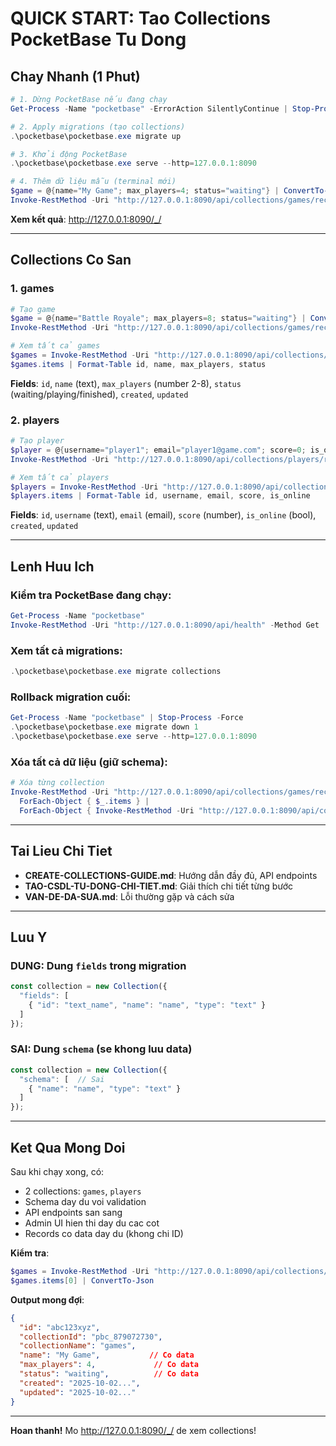 # QUICK START: Tao Collections PocketBase Tu Dong

## Chay Nhanh (1 Phut)

```powershell
# 1. Dừng PocketBase nếu đang chạy
Get-Process -Name "pocketbase" -ErrorAction SilentlyContinue | Stop-Process -Force

# 2. Apply migrations (tạo collections)
.\pocketbase\pocketbase.exe migrate up

# 3. Khởi động PocketBase
.\pocketbase\pocketbase.exe serve --http=127.0.0.1:8090

# 4. Thêm dữ liệu mẫu (terminal mới)
$game = @{name="My Game"; max_players=4; status="waiting"} | ConvertTo-Json
Invoke-RestMethod -Uri "http://127.0.0.1:8090/api/collections/games/records" -Method Post -Body $game -ContentType "application/json"
```

**Xem kết quả**: http://127.0.0.1:8090/_/

---

## Collections Co San

### 1. **games**
```powershell
# Tạo game
$game = @{name="Battle Royale"; max_players=8; status="waiting"} | ConvertTo-Json
Invoke-RestMethod -Uri "http://127.0.0.1:8090/api/collections/games/records" -Method Post -Body $game -ContentType "application/json"

# Xem tất cả games
$games = Invoke-RestMethod -Uri "http://127.0.0.1:8090/api/collections/games/records" -Method Get
$games.items | Format-Table id, name, max_players, status
```

**Fields**: `id`, `name` (text), `max_players` (number 2-8), `status` (waiting/playing/finished), `created`, `updated`

### 2. **players**
```powershell
# Tạo player
$player = @{username="player1"; email="player1@game.com"; score=0; is_online=$true} | ConvertTo-Json
Invoke-RestMethod -Uri "http://127.0.0.1:8090/api/collections/players/records" -Method Post -Body $player -ContentType "application/json"

# Xem tất cả players
$players = Invoke-RestMethod -Uri "http://127.0.0.1:8090/api/collections/players/records" -Method Get
$players.items | Format-Table id, username, email, score, is_online
```

**Fields**: `id`, `username` (text), `email` (email), `score` (number), `is_online` (bool), `created`, `updated`

---

## Lenh Huu Ich

### Kiểm tra PocketBase đang chạy:
```powershell
Get-Process -Name "pocketbase"
Invoke-RestMethod -Uri "http://127.0.0.1:8090/api/health" -Method Get
```

### Xem tất cả migrations:
```powershell
.\pocketbase\pocketbase.exe migrate collections
```

### Rollback migration cuối:
```powershell
Get-Process -Name "pocketbase" | Stop-Process -Force
.\pocketbase\pocketbase.exe migrate down 1
.\pocketbase\pocketbase.exe serve --http=127.0.0.1:8090
```

### Xóa tất cả dữ liệu (giữ schema):
```powershell
# Xóa từng collection
Invoke-RestMethod -Uri "http://127.0.0.1:8090/api/collections/games/records" -Method Get | 
  ForEach-Object { $_.items } | 
  ForEach-Object { Invoke-RestMethod -Uri "http://127.0.0.1:8090/api/collections/games/records/$($_.id)" -Method Delete }
```

---

## Tai Lieu Chi Tiet

- **CREATE-COLLECTIONS-GUIDE.md**: Hướng dẫn đầy đủ, API endpoints
- **TAO-CSDL-TU-DONG-CHI-TIET.md**: Giải thích chi tiết từng bước
- **VAN-DE-DA-SUA.md**: Lỗi thường gặp và cách sửa

---

## Luu Y

### DUNG: Dung `fields` trong migration
```javascript
const collection = new Collection({
  "fields": [
    { "id": "text_name", "name": "name", "type": "text" }
  ]
});
```

### SAI: Dung `schema` (se khong luu data)
```javascript
const collection = new Collection({
  "schema": [  // Sai
    { "name": "name", "type": "text" }
  ]
});
```

---

## Ket Qua Mong Doi

Sau khi chạy xong, có:
- 2 collections: `games`, `players`
- Schema day du voi validation
- API endpoints san sang
- Admin UI hien thi day du cac cot
- Records co data day du (khong chi ID)

**Kiểm tra**:
```powershell
$games = Invoke-RestMethod -Uri "http://127.0.0.1:8090/api/collections/games/records" -Method Get
$games.items[0] | ConvertTo-Json
```

**Output mong đợi**:
```json
{
  "id": "abc123xyz",
  "collectionId": "pbc_879072730",
  "collectionName": "games",
  "name": "My Game",           // Co data
  "max_players": 4,             // Co data
  "status": "waiting",          // Co data
  "created": "2025-10-02...",
  "updated": "2025-10-02..."
}
```

---

**Hoan thanh!** Mo http://127.0.0.1:8090/_/ de xem collections!

